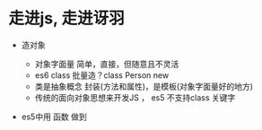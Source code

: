 # 走进js, 走进讶羽

- 造对象
  - 对象字面量
    简单，直接，但随意且不灵活
  - es6 class
    批量造？class Person
    new 
  - 类是抽象概念 封装(方法和属性)，是模板(对象字面量好的地方)
  - 传统的面向对象思想来开发JS ， es5 不支持class 关键字

- es5中用 函数 做到